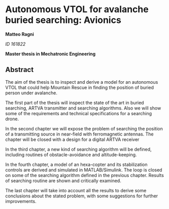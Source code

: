 # Autonomous VTOL for avalanche buried searching: Avionics

**Matteo Ragni**

_ID 161822_

**Master thesis in Mechatronic Engineering**

## Abstract

The aim of the thesis is to inspect and derive a model for an autonomous VTOL that could help Mountain Rescue in finding the position of buried person under avalanche.

The first part of the thesis will inspect the state of the art in buried searching, ARTVA transmitter and searching algorithms. Also we will show some of the requirements and technical specifications for a searching drone.

In the second chapter we will expose the problem of searching the position of a transmitting source in near-field with ferromagnetic antennas. The chapter will be closed with a design for a digital ARTVA receiver

In the third chapter, a new kind of searching algorithm will be defined, including routines of obstacle-avoidance and altitude-keeping. 

In the fourth chapter, a model of an hexa-copter and its stabilization controls are derived and simulated in MATLAB/Simulink. The loop is closed on some of the searching algorithm defined in the previous chapter. Results of searching routine are shown and critically examined.

The last chapter will take into account all the results to derive some conclusions about the stated problem, with some suggestions for further improvements.